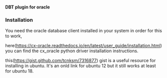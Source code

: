 #### DBT plugin for oracle

### Installation

You need the oracle database client installed in your system in order for this to work,

here(https://cx-oracle.readthedocs.io/en/latest/user_guide/installation.html) you can find the cx_oracle python driver installation instructions.

this(https://gist.github.com/tcnksm/7316877) gist is a useful resource for installing in ubuntu. It's an onld link for ubuntu 12 but it still works at least for ubuntu 18.
